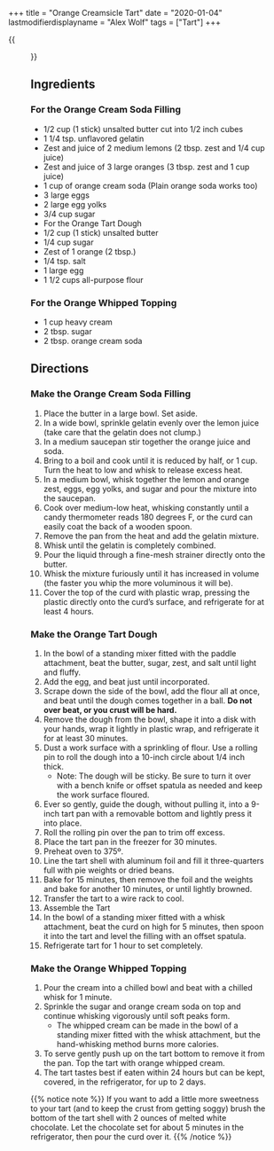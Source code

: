 +++
title = "Orange Creamsicle Tart"
date = "2020-01-04"
lastmodifierdisplayname = "Alex Wolf"
tags = ["Tart"]
+++

{{<figure src="/images/orange_creamsicle_tart.jpg" height="500px">}}


## Ingredients

### For the Orange Cream Soda Filling

* 1/2 cup (1 stick) unsalted butter cut into 1/2 inch cubes
* 1 1/4 tsp. unflavored gelatin
* Zest and juice of 2 medium lemons (2 tbsp. zest and 1/4 cup juice)
* Zest and juice of 3 large oranges (3 tbsp. zest and 1 cup juice)
* 1 cup of orange cream soda (Plain orange soda works too)
* 3 large eggs
* 2 large egg yolks
* 3/4 cup sugar
* For the Orange Tart Dough
* 1/2 cup (1 stick) unsalted butter
* 1/4 cup sugar
* Zest of 1 orange (2 tbsp.)
* 1/4 tsp. salt
* 1 large egg
* 1 1/2 cups all-purpose flour

### For the Orange Whipped Topping

* 1 cup heavy cream
* 2 tbsp. sugar
* 2 tbsp. orange cream soda

## Directions

### Make the Orange Cream Soda Filling

1. Place the butter in a large bowl. Set aside.
1. In a wide bowl, sprinkle gelatin evenly over the lemon juice (take care that the gelatin does not clump.)
1. In a medium saucepan stir together the orange juice and soda. 
1. Bring to a boil and cook until it is reduced by half, or 1 cup. Turn the heat to low and whisk to release excess heat.
1. In a medium bowl, whisk together the lemon and orange zest, eggs, egg yolks, and sugar and pour the mixture into the saucepan. 
1. Cook over medium-low heat, whisking constantly until a candy thermometer reads 180 degrees F, or the curd can easily coat the back of a wooden spoon.
1. Remove the pan from the heat and add the gelatin mixture. 
1. Whisk until the gelatin is completely combined. 
1. Pour the liquid through a fine-mesh strainer directly onto the butter. 
1. Whisk the mixture furiously until it has increased in volume (the faster you whip the more voluminous it will be). 
1. Cover the top of the curd with plastic wrap, pressing the plastic directly onto the curd’s surface, and refrigerate for at least 4 hours.   

### Make the Orange Tart Dough

1. In the bowl of a standing mixer fitted with the paddle attachment, beat the butter, sugar, zest, and salt until light and fluffy. 
1. Add the egg, and beat just until incorporated. 
1. Scrape down the side of the bowl, add the flour all at once, and beat until the dough comes together in a ball. **Do not over beat, or you crust will be hard.**
1. Remove the dough from the bowl, shape it into a disk with your hands, wrap it lightly in plastic wrap, and refrigerate it for at least 30 minutes.
1. Dust a work surface with a sprinkling of flour. Use a rolling pin to roll the dough into a 10-inch circle about 1/4 inch thick. 
    * Note: The dough will be sticky. Be sure to turn it over with a bench knife or offset spatula as needed and keep the work surface floured.
1. Ever so gently, guide the dough, without pulling it, into a 9-inch tart pan with a removable bottom and lightly press it into place. 
1. Roll the rolling pin over the pan to trim off excess. 
1. Place the tart pan in the freezer for 30 minutes.
1. Preheat oven to 375º.
1. Line the tart shell with aluminum foil and fill it three-quarters full with pie weights or dried beans.   
1. Bake for 15 minutes, then remove the foil and the weights and bake for another 10 minutes, or until lightly browned. 
1. Transfer the tart to a wire rack to cool.
1. Assemble the Tart
1. In the bowl of a standing mixer fitted with a whisk attachment, beat the curd on high for 5 minutes, then spoon it into the tart and level the filling with an offset spatula. 
1. Refrigerate tart for 1 hour to set completely.

###  Make the Orange Whipped Topping

1. Pour the cream into a chilled bowl and beat with a chilled whisk for 1 minute. 
1. Sprinkle the sugar and orange cream soda on top and continue whisking vigorously until soft peaks form. 
    * The whipped cream can be made in the bowl of a standing mixer fitted with the whisk attachment, but the hand-whisking method burns more calories. 
1. To serve gently push up on the tart bottom to remove it from the pan. Top the tart with orange whipped cream.
1. The tart tastes best if eaten within 24 hours but can be kept, covered, in the refrigerator, for up to 2 days.

{{% notice note %}}
If you want to add a little more sweetness to your tart (and to keep the crust from getting soggy) brush the bottom of the tart shell with 2 ounces of melted white chocolate.  Let the chocolate set for about 5 minutes in the refrigerator, then pour the curd over it.
{{% /notice %}}
